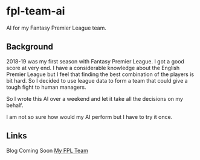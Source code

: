 # fpl-team-ai
AI for my Fantasy Premier League team.

## Background
2018-19 was my first season with Fantasy Premier League. I got a good score at very end. I have a considerable knowledge about the English Premier League but I feel that finding the best combination of the players is bit hard. So I decided to use league data to form a team that could give a tough fight to human managers.

So I wrote this AI over a weekend and let it take all the decisions on my behalf.

I am not so sure how would my AI perform but I have to try it once.

## Links
Blog Coming Soon
[My FPL Team](https://fantasy.premierleague.com/entry/4914864/history)
